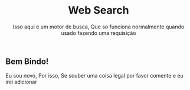 <header>

<!--
  <<< Author notes: Course header >>>
  Isso e um motor de busca
-->

# Web Search
Isso aqui e um motor de busca, Que so funciona normalmente quando usado fazendo uma requisição

</header>

<!--
  <<< Author notes: Course start >>>
  Include start button, a note about Actions minutes,
  and tell the learner why they should take the course.
-->

## Bem Bindo!

Eu sou novo, Por isso, Se souber uma coisa legal por favor comente e eu irei adicionar

</footer>

